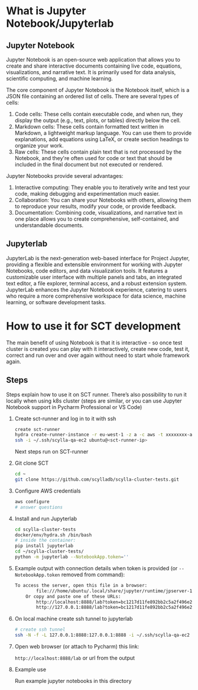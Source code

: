 # What is Jupyter Notebook/Jupyterlab

## Jupyter Notebook

Jupyter Notebook is an open-source web application that allows you to create and share interactive documents containing live code, equations, visualizations, and narrative text. It is primarily used for data analysis, scientific computing, and machine learning.

The core component of Jupyter Notebook is the Notebook itself, which is a JSON file containing an ordered list of cells. There are several types of cells:

1. Code cells: These cells contain executable code, and when run, they display the output (e.g., text, plots, or tables) directly below the cell.
2. Markdown cells: These cells contain formatted text written in Markdown, a lightweight markup language. You can use them to provide explanations, add equations using LaTeX, or create section headings to organize your work.
3. Raw cells: These cells contain plain text that is not processed by the Notebook, and they're often used for code or text that should be included in the final document but not executed or rendered.

Jupyter Notebooks provide several advantages:

1. Interactive computing: They enable you to iteratively write and test your code, making debugging and experimentation much easier.
2. Collaboration: You can share your Notebooks with others, allowing them to reproduce your results, modify your code, or provide feedback.
3. Documentation: Combining code, visualizations, and narrative text in one place allows you to create comprehensive, self-contained, and understandable documents.

## Jupyterlab

JupyterLab is the next-generation web-based interface for Project Jupyter, providing a flexible and extensible environment for working with Jupyter Notebooks, code editors, and data visualization tools. It features a customizable user interface with multiple panels and tabs, an integrated text editor, a file explorer, terminal access, and a robust extension system. JupyterLab enhances the Jupyter Notebook experience, catering to users who require a more comprehensive workspace for data science, machine learning, or software development tasks.

# How to use it for SCT development

The main benefit of using Notebook is that it is interactive - so once test cluster is created you can play with it interactively, create new code, test it, correct and run over and over again without need to start whole framework again.

## Steps

Steps explain how to use it on SCT runner. There’s also possibility to run it locally when using k8s cluster (steps are similar, or you can use Jupyter Notebook support in Pycharm Professional or VS Code)

1. Create sct-runner and log in to it with ssh

    ```bash
    create sct-runner
    hydra create-runner-instance -r eu-west-1 -z a -c aws -t xxxxxxxx-aef7-4257-b7f5-f45b980abaaa -d 600
    ssh -i ~/.ssh/scylla-qa-ec2 ubuntu@<sct-runner-ip>
    ```
    Next steps run on SCT-runner
2. Git clone SCT

    ```bash
    cd ~
    git clone https://github.com/scylladb/scylla-cluster-tests.git
    ```

3. Configure AWS credentials

    ```bash
    aws configure
    # answer questions
    ```

4. Install and run Jupyterlab

    ```bash
    cd scylla-cluster-tests
    docker/env/hydra.sh /bin/bash
    # inside the container:
    pip install jupyterlab
    cd ~/scylla-cluster-tests/
    python -m jupyterlab --NotebookApp.token=''
    ```

5. Example output with connection details when token is provided (or `--NotebookApp.token` removed from command):

    ```bash
    To access the server, open this file in a browser:
            file:///home/ubuntu/.local/share/jupyter/runtime/jpserver-12-open.html
        Or copy and paste one of these URLs:
            http://localhost:8888/lab?token=bc1217d11fe892bb2c5a2f496e2ddab6639d7458b0b624da
            http://127.0.0.1:8888/lab?token=bc1217d11fe892bb2c5a2f496e2ddab6639d7458b0b624
    ```

6. On local machine create ssh tunnel to jupyterlab

    ```bash
    # create ssh tunnel
    ssh -N -f -L 127.0.0.1:8888:127.0.0.1:8888 -i ~/.ssh/scylla-qa-ec2 ubuntu@<sct-runner-ip>
    ```

7. Open web browser (or attach to Pycharm) this link:

    `http://localhost:8888/lab` or url from the output

7. Example use

    Run example jupyter notebooks in this directory
